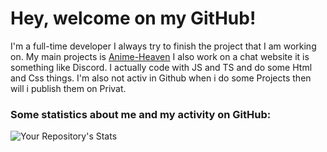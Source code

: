# Hey, welcome on my GitHub!
I'm a full-time developer I always try to finish the project that I am working on. My main projects is [Anime-Heaven](https://anime-heaven.herokuapp.com/) I also work on a chat website it is something like Discord. I actually code with JS and TS and do some Html and Css things. I'm also not activ in Github when i do some Projects then will i publish them on Privat. 

### Some statistics about me and my activity on GitHub: 
![Your Repository's Stats](https://github-readme-stats.vercel.app/api?username=Jomo178&show_icons=true&hide_border=True&theme=dark&include_all_commits=True&count_private=True)
